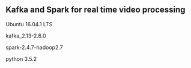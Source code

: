 ## Kafka and Spark for real time video processing

Ubuntu 16.04.1 LTS

kafka_2.13-2.6.0

spark-2.4.7-hadoop2.7

python 3.5.2